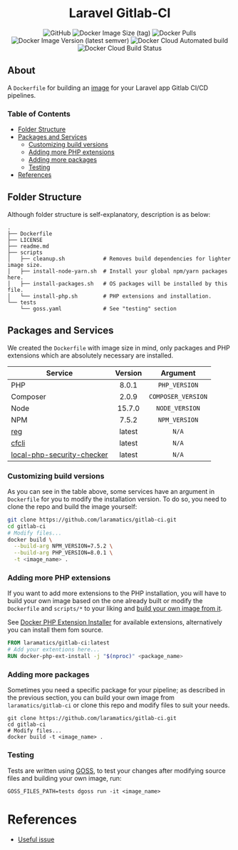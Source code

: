<div align="center">

# Laravel Gitlab-CI

![GitHub](https://img.shields.io/github/license/laramatics/gitlab-ci)
![Docker Image Size (tag)](https://img.shields.io/docker/image-size/laramatics/gitlab-ci/latest)
![Docker Pulls](https://img.shields.io/docker/pulls/laramatics/gitlab-ci)
![Docker Image Version (latest semver)](https://img.shields.io/docker/v/laramatics/gitlab-ci)
![Docker Cloud Automated build](https://img.shields.io/docker/cloud/automated/laramatics/gitlab-ci)
![Docker Cloud Build Status](https://img.shields.io/docker/cloud/build/laramatics/gitlab-ci)

</div>

## About

A `Dockerfile` for building an [image](https://hub.docker.com/r/laramatics/gitlab-ci)
for your Laravel app Gitlab CI/CD pipelines.

### Table of Contents

- [Folder Structure](#folder-structure)
- [Packages and Services](#packages-and-services)
    - [Customizing build versions](#customizing-build-versions)
    - [Adding more PHP extensions](#adding-more-php-extensions)
    - [Adding more packages](#adding-more-packages)
    - [Testing](#testing)
- [References](#references)

## Folder Structure

Although folder structure is self-explanatory, description is as below:

```
.
├── Dockerfile
├── LICENSE
├── readme.md
├── scripts
│   ├── cleanup.sh            # Removes build dependencies for lighter image size.
│   ├── install-node-yarn.sh  # Install your global npm/yarn packages here.
│   ├── install-packages.sh   # OS packages will be installed by this file.
│   └── install-php.sh        # PHP extensions and installation.
└── tests
    └── goss.yaml             # See "testing" section
```

## Packages and Services

We created the `Dockerfile` with image size in mind, only packages and PHP extensions which are absolutely necessary
are installed.

|Service|Version|Argument|
|---|:---:|:---:|
|PHP|8.0.1|`PHP_VERSION`|
|Composer|2.0.9|`COMPOSER_VERSION`|
|Node|15.7.0|`NODE_VERSION`|
|NPM|7.5.2|`NPM_VERSION`|
|[reg](https://github.com/genuinetools/reg)|latest|`N/A`|
|[cfcli](https://github.com/danielpigott/cloudflare-cli)|latest|`N/A`|
|[local-php-security-checker](https://github.com/fabpot/local-php-security-checker)|latest|`N/A`|

### Customizing build versions

As you can see in the table above, some services have an argument in `Dockerfile` for you to modify the installation version.
To do so, you need to clone the repo and build the image yourself:

```bash
git clone https://github.com/laramatics/gitlab-ci.git
cd gitlab-ci
# Modify files...
docker build \
  --build-arg NPM_VERSION=7.5.2 \
  --build-arg PHP_VERSION=8.0.1 \
  -t <image_name> .
```

### Adding more PHP extensions

If you want to add more extensions to the PHP installation, you will have to build your own image based on the one
already built or modify the `Dockerfile` and `scripts/*` to your liking and [build your own image from it](#adding-more-packages).

See [Docker PHP Extension Installer](https://github.com/mlocati/docker-php-extension-installer)
for available extensions, alternatively you can install them fom source.

```dockerfile
FROM laramatics/gitlab-ci:latest
# Add your extentions here...
RUN docker-php-ext-install -j "$(nproc)" <package_name>
```

### Adding more packages

Sometimes you need a specific package for your pipeline; as described in the previous section, you can build your own
image from `laramatics/gitlab-ci` or clone this repo and modify files to suit your needs.

```shell
git clone https://github.com/laramatics/gitlab-ci.git
cd gitlab-ci
# Modify files...
docker build -t <image_name> .
```

### Testing

Tests are written using [GOSS](https://github.com/aelsabbahy/goss/tree/master/extras/dcgoss), to test your changes after
modifying source files and building your own image, run:

```shell
GOSS_FILES_PATH=tests dgoss run -it <image_name>
```

# References

- [Useful issue](https://github.com/docker-library/php/issues/1049)